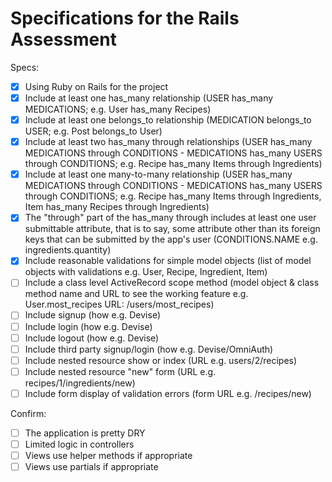# Specifications for the Rails Assessment

Specs:
- [x] Using Ruby on Rails for the project
- [x] Include at least one has_many relationship (USER has_many MEDICATIONS; e.g. User has_many Recipes) 
- [x] Include at least one belongs_to relationship (MEDICATION belongs_to USER; e.g. Post belongs_to User)
- [x] Include at least two has_many through relationships (USER has_many MEDICATIONS through CONDITIONS - MEDICATIONS has_many USERS through CONDITIONS; e.g. Recipe has_many Items through Ingredients)
- [x] Include at least one many-to-many relationship (USER has_many MEDICATIONS through CONDITIONS - MEDICATIONS has_many USERS through CONDITIONS; e.g. Recipe has_many Items through Ingredients, Item has_many Recipes through Ingredients)
- [x] The "through" part of the has_many through includes at least one user submittable attribute, that is to say, some attribute other than its foreign keys that can be submitted by the app's user (CONDITIONS.NAME e.g. ingredients.quantity)
- [x] Include reasonable validations for simple model objects (list of model objects with validations e.g. User, Recipe, Ingredient, Item)
- [ ] Include a class level ActiveRecord scope method (model object & class method name and URL to see the working feature e.g. User.most_recipes URL: /users/most_recipes)
- [ ] Include signup (how e.g. Devise)
- [ ] Include login (how e.g. Devise)
- [ ] Include logout (how e.g. Devise)
- [ ] Include third party signup/login (how e.g. Devise/OmniAuth)
- [ ] Include nested resource show or index (URL e.g. users/2/recipes)
- [ ] Include nested resource "new" form (URL e.g. recipes/1/ingredients/new)
- [ ] Include form display of validation errors (form URL e.g. /recipes/new)

Confirm:
- [ ] The application is pretty DRY
- [ ] Limited logic in controllers
- [ ] Views use helper methods if appropriate
- [ ] Views use partials if appropriate